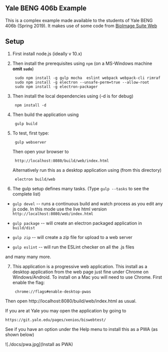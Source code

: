 ## Yale BENG 406b Example

This is a complex example made available to the students of Yale BENG 406b
(Spring 2019). It makes use of some code from
[BioImage Suite Web ](https://github.com/bioimagesuiteweb/bisweb/)


## Setup

1. First install node.js (ideally v 10.x)
2. Then install the prerequisites using `npm` (on a MS-Windows
machine __omit `sudo`__)

        sudo npm install -g gulp mocha  eslint webpack webpack-cli rimraf 
        sudo npm install -g electron --unsafe-perm=true --allow-root
        sudo npm install -g electron-packager

3. Then install the local dependencies using (-d is for debug)

        npm install -d
        
4. Then build the application using

        gulp build
        
        
5. To test, first type:

        gulp webserver
        
    Then open your browser to 
    
        http://localhost:8080/build/web/index.html
        
    Alternatively run this as a desktop application using (from this directory)
    
        electron build/web
        
6. The gulp setup defines many tasks. (Type `gulp --tasks` to see the complete
   list)
   
* `gulp devel` -- runs a continuous build and watch process as you edit any js
  code. In this mode use the live html version
  `http://localhost:8080/web/index.html`
  
* `gulp package` -- will create an electron packaged application in
  `build/dist`
  
* `gulp zip` -- will create a zip file for upload to a web server

  
* `gulp eslint` -- will run the ESLint checker on all the .js files

and many many more.

  
  
7. This application is a progressive web application. This install as a
    desktop application from the web page just fine under Chrome on
    Windows/Android. To install on a Mac you will need to use Chrome. First
    enable the flag:
   
        chrome://flags#enable-desktop-pwas
        
Then open http://localhost:8080/build/web/index.html as usual.

If you are at Yale you may open the application by going to 

    https://git.yale.edu/pages/xenios/biswebtest/

See if you have an option under the Help menu to install this as a PWA (as
shown below)

![./docs/pwa.jpg](Install as PWA)
